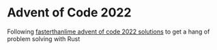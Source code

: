 # Advent of Code 2022

Following [fasterthanlime advent of code 2022 solutions](https://fasterthanli.me/series/advent-of-code-2022) to get a hang of problem solving with Rust
